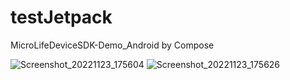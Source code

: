 # testJetpack
MicroLifeDeviceSDK-Demo_Android by Compose

![Screenshot_20221123_175604](https://user-images.githubusercontent.com/88433505/203517919-de36d37a-73a2-4967-bbec-3038514cf04d.png)
![Screenshot_20221123_175626](https://user-images.githubusercontent.com/88433505/203517961-e26c1c9a-8780-445c-9138-a092291ff5c6.png)
